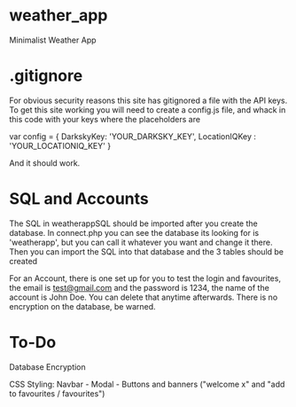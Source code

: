 # weather_app
Minimalist Weather App

# .gitignore

For obvious security reasons this site has gitignored a file with the API keys.
To get this site working you will need to create a config.js file, and whack in this code with your keys where the placeholders are

var config = {
    DarkskyKey: 'YOUR_DARKSKY_KEY',
    LocationIQKey : 'YOUR_LOCATIONIQ_KEY'
}

And it should work.

#  SQL and Accounts

The SQL in weatherappSQL should be imported after you create the database. In connect.php you can see the database its looking for is 'weatherapp', but you can call it whatever you want and change it there. Then you can import the SQL into that database and the 3 tables should be created

For an Account, there is one set up for you to test the login and favourites, the email is test@gmail.com and the password is 1234, the name of the account is John Doe. You can delete that anytime afterwards. There is no encryption on the database, be warned.

# To-Do

Database Encryption

CSS Styling: Navbar - Modal - Buttons and banners ("welcome x" and "add to favourites / favourites")